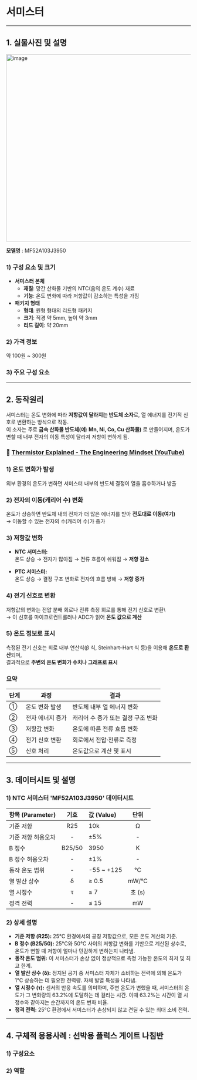 # 서미스터

---
## 1. 실물사진 및 설명 
<img width="510" height="510" alt="image" src="https://github.com/user-attachments/assets/3ce142c0-80d4-4874-aa66-8dd624a897c7" />   

**모델명** : MF52A103J3950

### 1) 구성 요소 및 크기
* **서미스터 본체**
    * **재질**: 망간 산화물 기반의 NTC(음의 온도 계수) 재료
    * **기능**: 온도 변화에 따라 저항값이 감소하는 특성을 가짐
* **패키지 형태**
    * **형태**: 원형 형태의 리드형 패키지
    * **크기**: 직경 약 5mm, 높이 약 3mm
    * **리드 길이**: 약 20mm

### 2) 가격 정보
약 100원 ~ 300원

### 3) 주요 구성 요소

---
## 2. 동작원리

서미스터는 온도 변화에 따라 **저항값이 달라지는 반도체 소자**로, 열 에너지를 전기적 신호로 변환하는 방식으로 작동.  
이 소자는 주로 **금속 산화물 반도체(예: Mn, Ni, Co, Cu 산화물)** 로 만들어지며, 온도가 변할 때 내부 전자의 이동 특성이 달라져 저항이 변하게 됨.

### 🎥 [Thermistor Explained - The Engineering Mindset (YouTube)](https://www.youtube.com/watch?v=SaQBD0NMT04)


### 1) 온도 변화가 발생
외부 환경의 온도가 변하면 서미스터 내부의 반도체 결정이 열을 흡수하거나 방출

### 2) 전자의 이동(캐리어 수) 변화
온도가 상승하면 반도체 내의 전자가 더 많은 에너지를 받아 **전도대로 이동(여기)**  
→ 이동할 수 있는 전자의 수(캐리어 수)가 증가


### 3) 저항값 변화
- **NTC 서미스터:**  
  온도 상승 → 전자가 많아짐 → 전류 흐름이 쉬워짐 → **저항 감소**

- **PTC 서미스터:**  
  온도 상승 → 결정 구조 변화로 전자의 흐름 방해 → **저항 증가**


### 4) 전기 신호로 변환
저항값의 변화는 전압 분배 회로나 전류 측정 회로를 통해 전기 신호로 변환\  
→ 이 신호를 마이크로컨트롤러나 ADC가 읽어 **온도 값으로 계산**


### 5) 온도 정보로 표시
측정된 전기 신호는 회로 내부 연산식(β 식, Steinhart–Hart 식 등)을 이용해 **온도로 환산**되며,  
결과적으로 **주변의 온도 변화가 수치나 그래프로 표시**


### 요약
| 단계 | 과정 | 결과 |
|------|------|------|
| ① | 온도 변화 발생 | 반도체 내부 열 에너지 변화 |
| ② | 전자 에너지 증가 | 캐리어 수 증가 또는 결정 구조 변화 |
| ③ | 저항값 변화 | 온도에 따른 전류 흐름 변화 |
| ④ | 전기 신호 변환 | 회로에서 전압·전류로 측정 |
| ⑤ | 신호 처리 | 온도값으로 계산 및 표시 |

---
## 3. 데이터시트 및 설명

### 1) NTC 서미스터 'MF52A103J3950' 데이터시트

| 항목 (Parameter) | 기호 | 값 (Value) | 단위 |
| :--- | :---: | :--- | :---: |
| 기준 저항 | R25 | 10k | Ω |
| 기준 저항 허용오차 | - | ±5% | - |
| B 정수 | B25/50 | 3950 | K |
| B 정수 허용오차 | - | ±1% | - |
| 동작 온도 범위 | - | -55 ~ +125 | °C |
| 열 발산 상수 | δ | ≥ 0.5 | mW/°C |
| 열 시정수 | τ | ≤ 7 | 초 (s) |
| 정격 전력 | - | ≤ 15 | mW |

### 2) 상세 설명

* **기준 저항 (R25):** 25°C 환경에서의 공칭 저항값으로, 모든 온도 계산의 기준.
* **B 정수 (B25/50):** 25°C와 50°C 사이의 저항값 변화를 기반으로 계산된 상수로, 온도가 변할 때 저항이 얼마나 민감하게 변하는지 나타냄.
* **동작 온도 범위:** 이 서미스터가 손상 없이 정상적으로 측정 가능한 온도의 최저 및 최고 한계.
* **열 발산 상수 (δ):** 정지된 공기 중 서미스터 자체가 소비하는 전력에 의해 온도가 1°C 상승하는 데 필요한 전력량. 자체 발열 특성을 나타냄.
* **열 시정수 (τ):** 센서의 반응 속도를 의미하며, 주변 온도가 변했을 때, 서미스터의 온도가 그 변화량의 63.2%에 도달하는 데 걸리는 시간.
이때 63.2%는 시간이 열 시정수와 같아지는 순간까지의 온도 변화 비율.
* **정격 전력:** 25°C 환경에서 서미스터가 손상되지 않고 견딜 수 있는 최대 소비 전력.

    
---
## 4. 구체적 응용사례 : 선박용 플럭스 게이트 나침반

### 1) 구성요소

### 2) 역할
